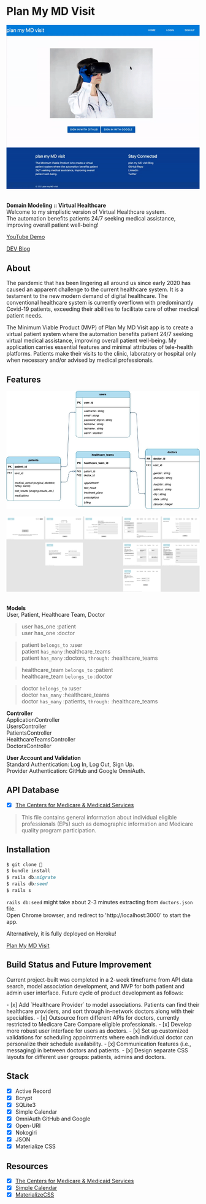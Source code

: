 # Plan My MD Visit

<div align="center">
  <img src="app/assets/images/readme_main.gif">
</div>

<br>

<strong>Domain Modeling :: Virtual Healthcare</strong><br>
Welcome to my simplistic version of Virtual Healthcare system.<br> 
The automation benefits patients 24/7 seeking medical assistance, improving overall patient well-being!<br>

<p><a href="https://youtu.be/0cRPsyLgx88">YouTube Demo</a></p>
<p><a href="https://dev.to/codinghall/plan-my-md-visit-c0l">DEV Blog</a></p>

## About

<p>The pandemic that has been lingering all around us since early 2020 has caused an apparent challenge to the current healthcare system. It is a testament to the new modern demand of digital healthcare. The conventional healthcare system is currently overflown with predominantly Covid-19 patients, exceeding their abilities to facilitate care of other medical patient needs.</p>
<p>The Minimum Viable Product (MVP) of Plan My MD Visit app is to create a virtual patient system where the automation benefits patient 24/7 seeking virtual medical assistance, improving overall patient well-being. My application carries essential features and minimal attributes of tele-health platforms. Patients make their visits to the clinic, laboratory or hospital only when necessary and/or advised by medical professionals.</p>

## Features

<div align="center">
  <img src="./PlanMyMDVisit.jpg">
</div>

<br>

<div align="center">
  <img src="./PlanMyMDVisitFigma.png">
</div>

<br>

**Models** <br>
User, Patient, Healthcare Team, Doctor<br>

> user has_one :patient<br>
> user has_one :doctor

> patient `belongs_to` :user<br>
> patient `has_many` :healthcare_teams<br>
> patient `has_many` :doctors, `through:` :healthcare_teams

> healthcare_team `belongs_to` :patient<br>
> healthcare_team `belongs_to` :doctor

> doctor `belongs_to` :user<br>
> doctor `has_many` :healthcare_teams<br>
> doctor `has_many` :patients, `through:` :healthcare_teams

**Controller** <br>
ApplicationController<br>
UsersController<br>
PatientsController<br>
HealthcareTeamsController<br>
DoctorsController<br>

**User Account and Validation** <br>
Standard Authentication: Log In, Log Out, Sign Up.<br>
Provider Authentication: GitHub and Google OmniAuth.<br>

## API Database

- [x] <a href="https://data.cms.gov/provider-data/dataset/mj5m-pzi6">The Centers for Medicare & Medicaid Services</a>

> This file contains general information about individual eligible professionals (EPs) such as demographic information and Medicare quality program participation.

## Installation

```ruby
$ git clone 👾
$ bundle install
$ rails db:migrate 
$ rails db:seed
$ rails s
```

`rails db:seed` might take about 2-3 minutes extracting from `doctors.json` file.<br>
Open Chrome browser, and redirect to 'http://localhost:3000' to start the app.

Alternatively, it is fully deployed on Heroku! 
<p><a href="https://plan-my-md-visit.herokuapp.com/">Plan My MD Visit</a></p>

## Build Status and Future Improvement
<p>Current project-built was completed in a 2-week timeframe from API data search, model association development, and MVP for both patient and admin user interface. Future cycle of product development as follows:</p>
- [x] Add `Healthcare Provider` to model associations. Patients can find their healthcare providers, and sort through in-network doctors along with their specialties.
- [x] Outsource from different APIs for doctors, currently restricted to Medicare Care Compare eligible professionals.
- [x] Develop more robust user interface for users as doctors.
- [x] Set up customized validations for scheduling appointments where each individual doctor can personalize their schedule availability. 
- [x] Communication features (i.e., messaging) in between doctors and patients.
- [x] Design separate CSS layouts for different user groups: patients, admins and doctors.

## Stack
- [x] Active Record
- [x] Bcrypt
- [x] SQLite3
- [x] Simple Calendar
- [x] OmniAuth GitHub and Google
- [x] Open-URI
- [x] Nokogiri
- [x] JSON
- [x] Materialize CSS

## Resources

- [x] <a href="https://data.cms.gov/provider-data/dataset/mj5m-pzi6">The Centers for Medicare & Medicaid Services</a>
- [x] <a href="https://github.com/excid3/simple_calendar">Simple Calendar</a>
- [x] <a href="https://materializecss.com/">MaterializeCSS</a>